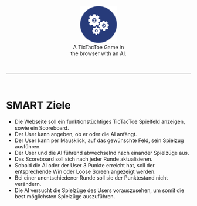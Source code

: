 <br>

<p align="center">
  <img src="./tictactoeai.png" height="100px"><br>
  A TicTacToe Game in<br>
  the browser with an AI.
</p>
<br>

-------------------------------------------------

<br>

# SMART Ziele

- Die Webseite soll ein funktionstüchtiges TicTacToe Spielfeld anzeigen, sowie ein Scoreboard.
- Der User kann angeben, ob er oder die AI anfängt.
- Der User kann per Mausklick, auf das gewünschte Feld, sein Spielzug ausführen.
- Der User und die AI führend abwechselnd nach einander Spielzüge aus.
- Das Scoreboard soll sich nach jeder Runde aktualisieren.
- Sobald die AI oder der User 3 Punkte erreicht hat, soll der entsprechende Win oder Loose Screen angezeigt werden.
- Bei einer unentschiedener Runde soll sie der Punktestand nicht verändern.
- Die AI versucht die Spielzüge des Users vorauszusehen, um somit die best möglichsten Spielzüge auszuführen.
